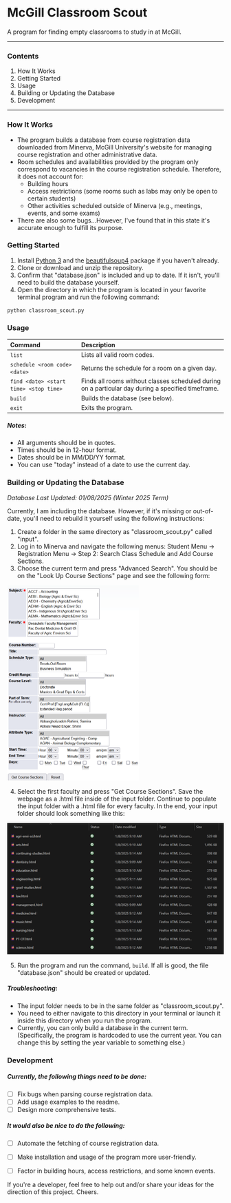 # McGill Classroom Scout

A program for finding empty classrooms to study in at McGill. 

---

### Contents

1. How It Works
2. Getting Started
3. Usage
4. Building or Updating the Database
5. Development

---

### How It Works

- The program builds a database from course registration data downloaded from Minerva, McGill University's website for managing course registration and other administrative data.
- Room schedules and availabilities provided by the program only correspond to vacancies in the course registration schedule. Therefore, it does not account for:
  - Building hours
  - Access restrictions (some rooms such as labs may only be open to certain students)
  - Other activities scheduled outside of Minerva (e.g., meetings, events, and some exams) 
- There are also some bugs...However, I've found that in this state it's accurate enough to fulfill its purpose.

### Getting Started

1. Install [Python 3](https://www.python.org/downloads/) and the [beautifulsoup4](https://pypi.org/project/beautifulsoup4/) package if you haven't already.
2. Clone or download and unzip the repository.
3. Confirm that "database.json" is included and up to date. If it isn't, you'll need to build the database yourself.
4. Open the directory in which the program is located in your favorite terminal program and run the following command:

```
python classroom_scout.py
```

### Usage

| Command                                | Description                                                  |
| :------------------------------------- | :----------------------------------------------------------- |
| `list`                                 | Lists all valid room codes.                                  |
| `schedule <room code> <date>`          | Returns the schedule for a room on a given day.              |
| `find <date> <start time> <stop time>` | Finds all rooms without classes scheduled during on a particular day during a specified timeframe. |
| `build`                                | Builds the database (see below).                             |
| `exit`                                 | Exits the program.                                           |

##### Notes:

- All arguments should be in quotes.
- Times should be in 12-hour format.
- Dates should be in MM/DD/YY format.
- You can use "today" instead of a date to use the current day.

### Building or Updating the Database

*Database Last Updated: 01/08/2025 (Winter 2025 Term)*

Currently, I am including the database. However, if it's missing or out-of-date, you'll need to rebuild it yourself using the following instructions:

1. Create a folder in the same directory as "classroom_scout.py" called "input".
2. Log in to Minerva and navigate the following menus: Student Menu -> Registration Menu -> Step 2: Search Class Schedule and Add Course Sections.
3. Choose the current term and press "Advanced Search". You should be on the "Look Up Course Sections" page and see the following form: 

<img src="advanced_search.png" style="zoom:50%;" />

4. Select the first faculty and press "Get Course Sections". Save the webpage as a .html file inside of the input folder. Continue to populate the input folder with a .html file for every faculty. In the end, your input folder should look something like this:

<img src="input_files.png" style="zoom:50%;" />

5. Run the program and run the command, `build`. If all is good, the file "database.json" should be created or updated.

##### Troubleshooting:

- The input folder needs to be in the same folder as "classroom_scout.py".
- You need to either navigate to this directory in your terminal or launch it inside this directory when you run the program.
- Currently, you can only build a database in the current term. (Specifically, the program is hardcoded to use the current year. You can change this by setting the year variable to something else.)

### Development

##### Currently, the following things need to be done:

- [ ] Fix bugs when parsing course registration data.
- [ ] Add usage examples to the readme.
- [ ] Design more comprehensive tests.

##### It would also be nice to do the following:

- [ ] Automate the fetching of course registration data.
- [ ] Make installation and usage of the program more user-friendly.
- [ ] Factor in building hours, access restrictions, and some known events.



If you're a developer, feel free to help out and/or share your ideas for the direction of this project. Cheers.
